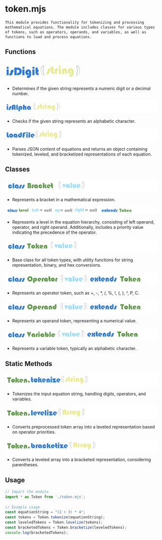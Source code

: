 # token.mjs

    This module provides functionality for tokenizing and processing mathematical equations. The module includes classes for various types of tokens, such as operators, operands, and variables, as well as functions to load and process equations.

## Functions

![isDigit](./src/assets/images/isDigit.png)

- Determines if the given string represents a numeric digit or a decimal number.

![isDigit](./src/assets/images/isAlpha.png)

- Checks if the given string represents an alphabetic character.

![isDigit](./src/assets/images/LoadFile.png)

- Parses JSON content of equations and returns an object containing tokenized, leveled, and bracketized representations of each equation.

## Classes

![Bracket](./src/assets/images/bracket.png)

- Represents a bracket in a mathematical expression.

![Level](./src/assets/images/Level.png)

- Represents a level in the equation hierarchy, consisting of left operand, operator, and right operand. Additionally, includes a priority value indicating the precedence of the operator.

![Token](./src/assets/images/Token.png)

- Base class for all token types, with utility functions for string representation, binary, and hex conversions.

![Operator](./src/assets/images/Operator.png)

- Represents an operator token, such as +, -, *, /, %, !, (, ), ^, P, C.

![Operand](./src/assets/images/Operand.png)

- Represents an operand token, representing a numerical value.

![Variable](./src/assets/images/Variable.png)

- Represents a variable token, typically an alphabetic character.

## Static Methods

![Token.tokenize](./src/assets/images/tokenize.png)

- Tokenizes the input equation string, handling digits, operators, and variables.

![Token.levelize](./src/assets/images/levelize.png)

- Converts preprocessed token array into a leveled representation based on operator priorities.

![Token.bracketize](./src/assets/images/bracketize.png)

- Converts a leveled array into a bracketed representation, considering parentheses.

## Usage

```javascript
// Import the module
import * as Token from './token.mjs';

// Example usage
const equationString = "(2 + 3) * 4";
const tokens = Token.tokenize(equationString);
const leveledTokens = Token.levelize(tokens);
const bracketedTokens = Token.bracketize(leveledTokens);
console.log(bracketedTokens);
